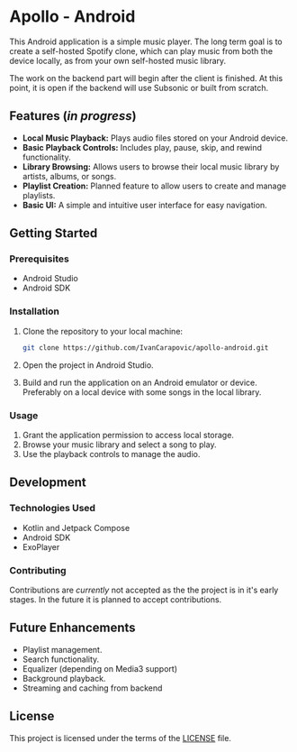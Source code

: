 # Apollo - Android

This Android application is a simple music player. 
The long term goal is to create a self-hosted Spotify clone, which can play music from
both the device locally, as from your own self-hosted music library. 

The work on the backend part will begin after the client is finished.
At this point, it is open if the backend will use Subsonic or built from scratch.

## Features (_in progress_)

* **Local Music Playback:** Plays audio files stored on your Android device.
* **Basic Playback Controls:** Includes play, pause, skip, and rewind functionality.
* **Library Browsing:** Allows users to browse their local music library by artists, albums, or songs.
* **Playlist Creation:** Planned feature to allow users to create and manage playlists.
* **Basic UI:** A simple and intuitive user interface for easy navigation.

## Getting Started

### Prerequisites

* Android Studio
* Android SDK

### Installation

1.  Clone the repository to your local machine:

    ```bash
    git clone https://github.com/IvanCarapovic/apollo-android.git
    ```

2.  Open the project in Android Studio.
3.  Build and run the application on an Android emulator or device. Preferably on a local device with some songs in the local library.

### Usage

1.  Grant the application permission to access local storage.
2.  Browse your music library and select a song to play.
3.  Use the playback controls to manage the audio.

## Development

### Technologies Used

* Kotlin and Jetpack Compose
* Android SDK
* ExoPlayer

### Contributing

Contributions are _currently_ not accepted as the the project is in it's early stages.
In the future it is planned to accept contributions.

## Future Enhancements

* Playlist management.
* Search functionality.
* Equalizer (depending on Media3 support)
* Background playback.
* Streaming and caching from backend

## License

This project is licensed under the terms of the [LICENSE](LICENSE) file.
